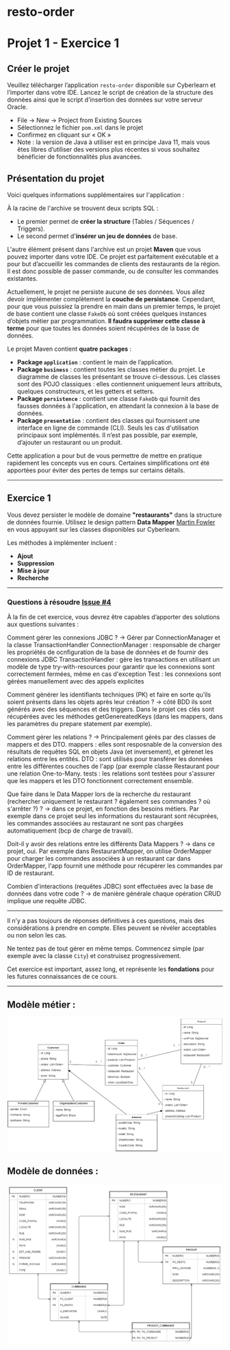 ﻿# resto-order
# Projet 1 - Exercice 1

## Créer le projet
Veuillez télécharger l’application `resto-order` disponible sur Cyberlearn et l’importer dans votre IDE. Lancez le script de création de la structure des données ainsi que le script d’insertion des données sur votre serveur Oracle.

- File -> New -> Project from Existing Sources
- Sélectionnez le fichier `pom.xml` dans le projet
- Confirmez en cliquant sur « OK »
- Note : la version de Java à utiliser est en principe Java 11, mais vous êtes libres d’utiliser des versions plus récentes si vous souhaitez bénéficier de fonctionnalités plus avancées.

## Présentation du projet

Voici quelques informations supplémentaires sur l'application :

À la racine de l'archive se trouvent deux scripts SQL :
- Le premier permet de **créer la structure** (Tables / Séquences / Triggers).
- Le second permet d'**insérer un jeu de données** de base.

L'autre élément présent dans l'archive est un projet **Maven** que vous pouvez importer dans votre IDE. Ce projet est parfaitement exécutable et a pour but d’accueillir les commandes de clients des restaurants de la région. Il est donc possible de passer commande, ou de consulter les commandes existantes.

Actuellement, le projet ne persiste aucune de ses données. Vous allez devoir implémenter complètement la **couche de persistance**. Cependant, pour que vous puissiez la prendre en main dans un premier temps, le projet de base contient une classe `FakeDb` où sont créées quelques instances d’objets métier par programmation. **Il faudra supprimer cette classe à terme** pour que toutes les données soient récupérées de la base de données.

Le projet Maven contient **quatre packages** :

- **Package `application`** : contient le main de l’application.
- **Package `business`** : contient toutes les classes métier du projet. Le diagramme de classes les présentant se trouve ci-dessous. Les classes sont des POJO classiques : elles contiennent uniquement leurs attributs, quelques constructeurs, et les getters et setters.
- **Package `persistence`** : contient une classe `FakeDb` qui fournit des fausses données à l'application, en attendant la connexion à la base de données.
- **Package `presentation`** : contient des classes qui fournissent une interface en ligne de commande (CLI). Seuls les cas d'utilisation principaux sont implémentés. Il n’est pas possible, par exemple, d’ajouter un restaurant ou un produit.

Cette application a pour but de vous permettre de mettre en pratique rapidement les concepts vus en cours. Certaines simplifications ont été apportées pour éviter des pertes de temps sur certains détails.

---

## Exercice 1

Vous devez persister le modèle de domaine **"restaurants"** dans la structure de données fournie. Utilisez le design pattern **Data Mapper** [Martin Fowler](http://martinfowler.com/eaaCatalog/dataMapper.html) en vous appuyant sur les classes disponibles sur Cyberlearn.

Les méthodes à implémenter incluent :
- **Ajout**
- **Suppression**
- **Mise à jour**
- **Recherche**

---

### Questions à résoudre [Issue #4](https://github.com/cutiips/resto-order/issues/4)

À la fin de cet exercice, vous devrez être capables d’apporter des solutions aux questions suivantes :

Comment gérer les connexions JDBC ? -> Gérer par ConnectionManager et la classe TransactionHandler
ConnectionManager : responsable de charger les propriétés de ocnfiguration de la base de données et de fournir des connexions JDBC
TransactionHandler : gère les transactions en utilisant un modèle de type try-with-resources pour garantir que les connexions sont correctement fermées, même en cas d'exception
Test : les connexions sont gérées manuellement avec des appels explicites

Comment générer les identifiants techniques (PK) et faire en sorte qu’ils soient présents dans les objets après leur création ? -> côté BDD ils sont générés avec des séquences et des triggers. Dans le projet ces clés sont récupérées avec les méthodes getGenereatedKeys (dans les mappers, dans les paramètres du prepare statement par exemple).

Comment gérer les relations ? -> Principalement gérés par des classes de mappers et des DTO.
mappers : elles sont resposnable de la conversion des résultats de requêtes SQL en objets Java (et inversement), et gèrenet les relations entre les entités.
DTO : sont utilisés pour transférer les données entre les différentes couches de l'app (par exemple classe Restaurant pour une relation One-to-Many.
tests : les relations sont testées pour s'assurer que les mappers et les DTO fonctionnent correctement ensemble.

Que faire dans le Data Mapper lors de la recherche du restaurant (rechercher uniquement le restaurant ? également ses commandes ? où s'arrêter ?) ? -> dans ce projet, en fonction des besoins métiers.
Par exemple dans ce projet seul les informations du restaurant sont récuprées, les commandes associées au restaurant ne sont pas chargées automatiquement (bcp de charge de travail).

Doit-il y avoir des relations entre les différents Data Mappers ? -> dans ce projet, oui. Par exemple dans RestaurantMapper, on utilise OrderMapper pour charger les commandes associées à un restaurant car dans OrderMapper, l'app fournit une méthode pour récupérer les commandes par ID de restaurant.

Combien d'interactions (requêtes JDBC) sont effectuées avec la base de données dans votre code ? -> de manière générale chaque opération CRUD implique une requête JDBC.





---

Il n’y a pas toujours de réponses définitives à ces questions, mais des considérations à prendre en compte. Elles peuvent se révéler acceptables ou non selon les cas.

Ne tentez pas de tout gérer en même temps. Commencez simple (par exemple avec la classe `City`) et construisez progressivement.

Cet exercice est important, assez long, et représente les **fondations** pour les futures connaissances de ce cours.

---

## Modèle métier :
![Modèle métier](ModelMetier.png)

## Modèle de données :
![Modèle de données](ModeleDonnees.png)


